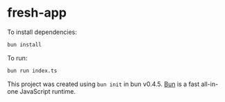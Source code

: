 # fresh-app

To install dependencies:

```bash
bun install
```

To run:

```bash
bun run index.ts
```

This project was created using `bun init` in bun v0.4.5. [Bun](https://bun.sh) is a fast all-in-one JavaScript runtime.

